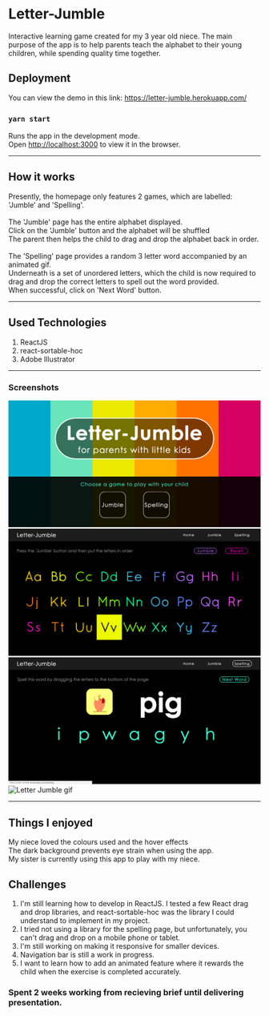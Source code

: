 # Letter-Jumble
Interactive learning game created for my 3 year old niece.
The main purpose of the app is to help parents teach the alphabet to their 
young children, while spending quality time together.

## Deployment
You can view the demo in this link:
https://letter-jumble.herokuapp.com/

### `yarn start`

Runs the app in the development mode.<br />
Open [http://localhost:3000](http://localhost:3000) to view it in the browser.

---

## How it works

Presently, the homepage only features 2 games, which are labelled: 'Jumble' and 'Spelling'.<br>
<br>
The 'Jumble' page has the entire alphabet displayed.<br>
Click on the 'Jumble' button and the alphabet will be shuffled<br>
The parent then helps the child to drag and drop the alphabet back in order.
<br><br>
The 'Spelling' page provides a random 3 letter word accompanied by an 
animated gif.<br>
Underneath is a set of unordered letters, which the child is now required
to drag and drop the correct letters to spell out the word provided.<br>
When successful, click on 'Next Word' button.

---

## Used Technologies

1) ReactJS
2) react-sortable-hoc
3) Adobe Illustrator

---

### Screenshots

![Letter-Jumble homepage](./public/screenshots/Homepage.png)
![Jumble page](./public/screenshots/Jumble.png)
![Spelling page](./public/screenshots/Spelling.png)
![Letter Jumble gif](https://lillianluzinsky.github.io/website/images/Jumble/Jumble.gif)

---

## Things I enjoyed

My niece loved the colours used and the hover effects<br>
The dark background prevents eye strain when using the app.<br>
My sister is currently using this app to play with my niece.<br>


## Challenges

1) I'm still learning how to develop in ReactJS. I tested a few React drag and drop
libraries, and react-sortable-hoc was the library I could understand to implement
in my project.
2) I tried not using a library for the spelling page, but unfortunately, 
you can't drag and drop on a mobile phone or tablet.
3) I'm still working on making it responsive for smaller devices.
4) Navigation bar is still a work in progress.
5) I want to learn how to add an animated feature where it rewards the child 
when the exercise is completed accurately.

### Spent 2 weeks working from recieving brief until delivering presentation.